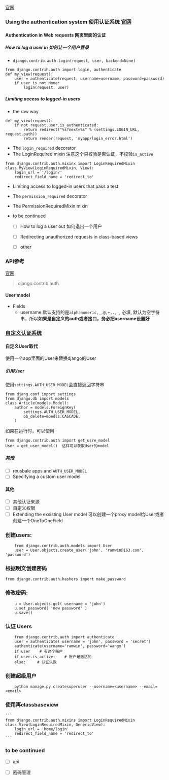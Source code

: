 [官网](https://docs.djangoproject.com/en/2.1/#common-web-application-tools)

### Using the authentication system 使用认证系统 [官网](https://docs.djangoproject.com/en/2.1/topics/auth/default/#authentication-in-web-requests)

#### Authentication in Web requests 网页里面的认证
##### How to log a user in 如何让一个用户登录
* `django.contrib.auth.login(request, user, backend=None)`
```
from django.contrih.auth import login, authenticate
def my_view(request):
    user = authenticate(request, username=username, password=password)
    if user is not None:
        login(request, user)
```

##### Limiting access to logged-in users
* the raw way
```
def my_view(request):
    if not request.user.is_authenticated:
        return redirect("%s?next=%s" % (settings.LOGIN_URL, request.path))
        return render(request, 'myapp/login_error.html')
```

* The `login_required` decorator
* The LoginRequired mixin
注意这个只校验是否认证，不校验`is_active`
```
from django.contrib.auth.mixinx import LoginRequiredMixin
class MyView(LoginRequiredMixin, View):
    login_url = '/login/'
    redirect_field_name = 'redirect_to'
```
* Limiting access to logged-in users that pass a test
* The `permission_required` decorator
* The PermissionRequiredMixin mixin


* to be continued
    * [ ] How to log a user out 如何退出一个用户
    * [ ] Redirecting unauthorized requests in class-based views
    * [ ] other


### API参考
[官网](https://docs.djangoproject.com/en/2.1/ref/contrib/auth/)
> django.contrib.auth

#### User model
* Fields
    * username
    默认支持的是`alphanumeric,_,@,+,.,-`, 必填, 默认为空字符串，所以**如果是自定义的auth或者接口，务必把username设置好**

### [自定义认证系统][自定义认证系统]

#### 自定义User取代
使用一个app里面的User来替换django的User
##### 引用User
使用`settings.AUTH_USER_MODEL`会直接返回字符串
```
from djang.conf import settings
from django.db import models
class Article(models.Model):
    author = models.ForeignKey(
        settings.AUTH_USER_MODEL,
        ob_delete=moedls.CASCADE,
    )
```
如果在运行时，可以使用
```
from django.contrib.auth import get_usre_model
User = get_user_model()  这样可以获取User的model
```

##### 其他
* [ ] reusbale apps and `AUTH_USER_MODEL`
* [ ] Specifying a custom user model

#### 其他
* [ ] 其他认证来源
* [ ] 自定义权限
* [ ] Extending the exsisting User model
可以创建一个proxy model给User或者创建一个OneToOneField

### 创建users:
```
    from django.contrib.auth.models import User
    user = User.objects.create_user('john', 'ramwin@163.com', 'password')
```

### 根据明文创建密码
`from django.contrib.auth.hashers import make_password`

### 修改密码:
```
    u = User.objects.get( username = 'john')
    u.set_password( 'new password' )
    u.save()
```

### 认证 Users
```
    from django.contrib.auth import authenticate
    user = authenticate( username = 'john', password = 'secret')
    authenticate(username='ramwin', password='wangx')
    if user    # 有这个账户
    if user.is_active:    # 账户是激活的
    else:     # 认证失败
```

### 创建超级用户
```
    python manage.py createsuperuser --username=<username> --email=<email>
```

### 使用再classbaseview
    ```
    from django.contrib.auth.mixins import LoginRequiredMixin
    class View(LoginRequiredMixin, GenericView):
        login_url = 'home/login'
        redirect_field_name = 'redirect_to'
    ```


### to be continued
* [ ] api
* [ ] 密码管理


[自定义认证系统]: https://docs.djangoproject.com/en/2.1/topics/auth/customizing/
